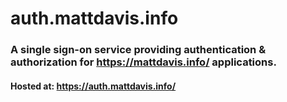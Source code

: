 # auth.mattdavis.info

### A single sign-on service providing authentication & authorization for https://mattdavis.info/ applications.
#### Hosted at: https://auth.mattdavis.info/
